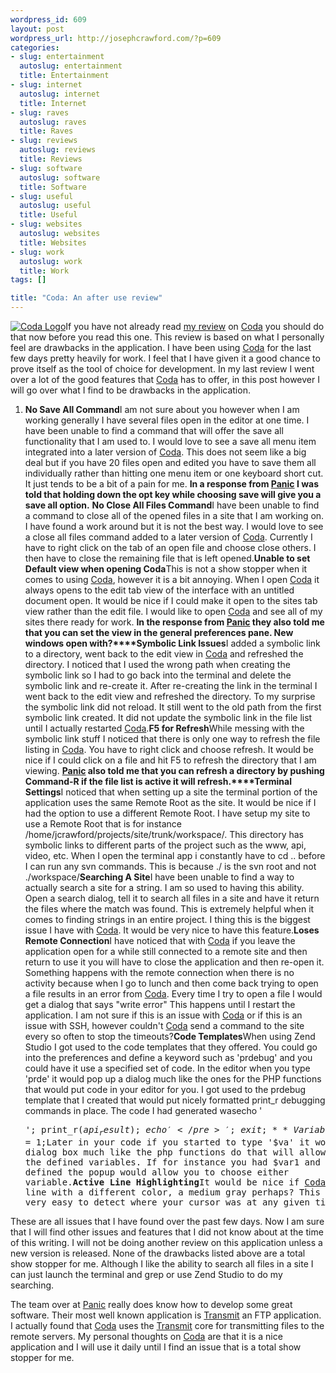 ```yaml
--- 
wordpress_id: 609
layout: post
wordpress_url: http://josephcrawford.com/?p=609
categories: 
- slug: entertainment
  autoslug: entertainment
  title: Entertainment
- slug: internet
  autoslug: internet
  title: Internet
- slug: raves
  autoslug: raves
  title: Raves
- slug: reviews
  autoslug: reviews
  title: Reviews
- slug: software
  autoslug: software
  title: Software
- slug: useful
  autoslug: useful
  title: Useful
- slug: websites
  autoslug: websites
  title: Websites
- slug: work
  autoslug: work
  title: Work
tags: []

title: "Coda: An after use review"
---
```


[![](http://josephcrawford.com/wp-content/uploads/2008/07/coda-logo.png "Coda Logo")](http://www.panic.com/coda/)If you have not already read [my review](http://josephcrawford.com/2008/07/10/an-in-depth-look-at-coda/) on [Coda](http://www.panic.com/coda/) you should do that now before you read this one.  This review is based on what I personally feel are drawbacks in the application.  I have been using [Coda](http://www.panic.com/coda/) for the last few days pretty heavily for work.  I feel that I have given it a good chance to prove itself as the tool of choice for development.  In my last review I went over a lot of the good features that [Coda](http://www.panic.com/coda/) has to offer, in this post however I will go over what I find to be drawbacks in the application. 
<!--more-->
1. **No Save All Command**I am not sure about you however when I am working generally I have several files open in the editor at one time.  I have been unable to find a command that will offer the save all functionality that I am used to.  I would love to see a save all menu item integrated into a later version of [Coda](http://www.panic.com/coda/).  This does not seem like a big deal but if you have 20 files open and edited you have to save them all individually rather than hitting one menu item or one keyboard short cut.  It just tends to be a bit of a pain for me.  **In a response from [Panic](http://www.panic.com/) I was told that holding down the opt key while choosing save will give you a save all option.**
**No Close All Files Command**I have been unable to find a command to close all of the opened files in a site that I am working on.  I have found a work around but it is not the best way.  I would love to see a close all files command added to a later version of [Coda](http://www.panic.com/coda/).  Currently I have to right click on the tab of an open file and choose close others.  I then have to close the remaining file that is left opened.**Unable to set Default view when opening Coda**This is not a show stopper when it comes to using [Coda](http://www.panic.com/coda/), however it is a bit annoying.  When I open [Coda](http://www.panic.com/coda/) it always opens to the edit tab view of the interface with an untitled document open.  It would be nice if I could make it open to the sites tab view rather than the edit file.  I would like to open [Coda](http://www.panic.com/coda/) and see all of my sites there ready for work. **In the response from [Panic](http://www.panic.com/) they also told me that you can set the view in the general preferences pane.  New windows open with?****Symbolic Link Issues**I added a symbolic link to a directory, went back to the edit view in [Coda](http://www.panic.com/coda/) and refreshed the directory.  I noticed that I used the wrong path when creating the symbolic link so I had to go back into the terminal and delete the symbolic link and re-create it.  After re-creating the link in the terminal I went back to the edit view and refreshed the directory.  To my surprise the symbolic link did not reload.  It still went to the old path from the first symbolic link created.  It did not update the symbolic link in the file list until I actually restarted [Coda](http://www.panic.com/coda/).**F5 for Refresh**While messing with the symbolic link stuff I noticed that there is only one way to refresh the file listing in [Coda](http://www.panic.com/coda/).  You have to right click and choose refresh.  It would be nice if I could click on a file and hit F5 to refresh the directory that I am viewing.  **[Panic](http://www.panic.com/) also told me that you can refresh a directory by pushing Command-R if the file list is active it will refresh.****Terminal Settings**I noticed that when setting up a site the terminal portion of the application uses the same Remote Root as the site.  It would be nice if I had the option to use a different Remote Root.  I have setup my site to use a Remote Root that is for instance /home/jcrawford/projects/site/trunk/workspace/.  This directory has symbolic links to different parts of the project such as the www, api, video, etc.  When I open the terminal app i constantly have to cd .. before I can run any svn commands.  This is because ./ is the svn root and not ./workspace/**Searching A Site**I have been unable to find a way to actually search a site for a string.  I am so used to having this ability.  Open a search dialog, tell it to search all files in a site and have it return the files where the match was found.  This is extremely helpful when it comes to finding strings in an entire project.  I thing this is the biggest issue I have with [Coda](http://www.panic.com/coda/).  It would be very nice to have this feature.**Loses Remote Connection**I have noticed that with [Coda](http://www.panic.com/coda/) if you leave the application open for a while still connected to a remote site and then return to use it you will have to close the application and then re-open it.  Something happens with the remote connection when there is no activity because when I go to lunch and then come back trying to open a file results in an error from [Coda](http://www.panic.com/coda/).  Every time I try to open a file I would get a dialog that says "write error"  This happens until I restart the application.  I am not sure if this is an issue with [Coda](http://www.panic.com/coda/) or if this is an issue with SSH, however couldn't [Coda](http://www.panic.com/coda/) send a command to the site every so often to stop the timeouts?**Code Templates**When using Zend Studio I got used to the code templates that they offered.  You could go into the preferences and define a keyword such as 'prdebug' and you could have it use a specified set of code.  In the editor when you type 'prde' it would pop up a dialog much like the ones for the PHP functions that would put code in your editor for you.  I got used to the prdebug template that I created that would put nicely formatted print_r debugging commands in place.  The code I had generated wasecho '<pre>'; print_r($api_result); echo '</pre>'; exit;**Variable Detection**In other editors that I have used if you do something like the following:$var = 1;Later in your code if you started to type '$va' it would pop up the dialog box much like the php functions do that will allow you to choose the defined variables.  If for instance you had $var1 and $variable defined the popup would allow you to choose either variable.**Active Line Highlighting**It would be nice if [Coda](http://www.panic.com/coda/) were to hilite the active line with a different color, a medium gray perhaps?  This would make it very easy to detect where your cursor was at any given time.

These are all issues that I have found over the past few days.  Now I am sure that I will find other issues and features that I did not know about at the time of this writing.  I will not be doing another review on this application unless a new version is released.  None of the drawbacks listed above are a total show stopper for me.  Although I like the ability to search all files in a site I can just launch the terminal and grep or use Zend Studio to do my searching.

The team over at [Panic](http://www.panic.com/) really does know how to develop some great software.  Their most well known application is [Transmit](http://www.panic.com/transmit/) an FTP application.  I actually found that [Coda](http://www.panic.com/coda/) uses the [Transmit](http://www.panic.com/transmit/) core for transmitting files to the remote servers.  My personal thoughts on [Coda](http://www.panic.com/coda/) are that it is a nice application and I will use it daily until I find an issue that is a total show stopper for me.
